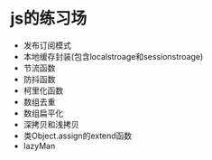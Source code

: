 # js的练习场

+ 发布订阅模式
+ 本地缓存封装(包含localstroage和sessionstroage)
+ 节流函数
+ 防抖函数
+ 柯里化函数
+ 数组去重
+ 数组扁平化
+ 深拷贝和浅拷贝
+ 类Object.assign的extend函数
+ lazyMan